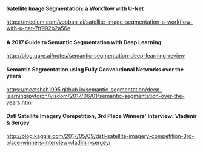 #### Satellite Image Segmentation: a Workflow with U-Net
https://medium.com/vooban-ai/satellite-image-segmentation-a-workflow-with-u-net-7ff992b2a56e

#### A 2017 Guide to Semantic Segmentation with Deep Learning
http://blog.qure.ai/notes/semantic-segmentation-deep-learning-review

#### Semantic Segmentation using Fully Convolutional Networks over the years
https://meetshah1995.github.io/semantic-segmentation/deep-learning/pytorch/visdom/2017/06/01/semantic-segmentation-over-the-years.html

#### Dstl Satellite Imagery Competition, 3rd Place Winners' Interview: Vladimir & Sergey
http://blog.kaggle.com/2017/05/09/dstl-satellite-imagery-competition-3rd-place-winners-interview-vladimir-sergey/

